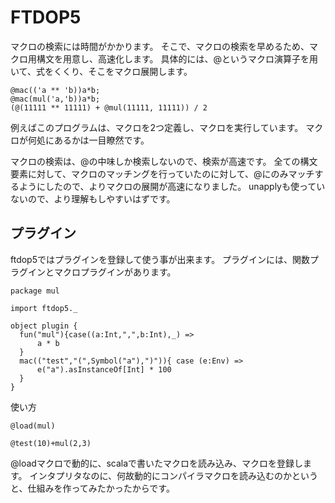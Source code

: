 # FTDOP5

  マクロの検索には時間がかかります。
  そこで、マクロの検索を早めるため、マクロ用構文を用意し、高速化します。
  具体的には、@というマクロ演算子を用いて、式をくくり、そこをマクロ展開します。

    @mac(('a ** 'b))a*b;
    @mac(mul('a,'b))a*b;
    (@(11111 ** 11111) + @mul(11111, 11111)) / 2

  例えばこのプログラムは、マクロを2つ定義し、マクロを実行しています。
  マクロが何処にあるかは一目瞭然です。

  マクロの検索は、@の中味しか検索しないので、検索が高速です。
  全ての構文要素に対して、マクロのマッチングを行っていたのに対して、@にのみマッチするようにしたので、よりマクロの展開が高速になりました。
  unapplyも使っていないので、より理解もしやすいはずです。

## プラグイン

  ftdop5ではプラグインを登録して使う事が出来ます。
  プラグインには、関数プラグインとマクロプラグインがあります。

    package mul

    import ftdop5._

    object plugin {
      fun("mul"){case((a:Int,",",b:Int),_) =>
          a * b
      }
      mac(("test","(",Symbol("a"),")")){ case (e:Env) =>
          e("a").asInstanceOf[Int] * 100
      }
    }

  使い方

    @load(mul)

    @test(10)+mul(2,3)

  @loadマクロで動的に、scalaで書いたマクロを読み込み、マクロを登録します。
  インタプリタなのに、何故動的にコンパイラマクロを読み込むのかというと、仕組みを作ってみたかったからです。